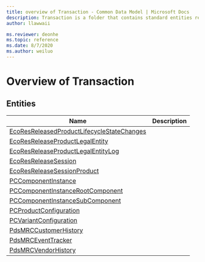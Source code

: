 ```yaml
---
title: overview of Transaction - Common Data Model | Microsoft Docs
description: Transaction is a folder that contains standard entities related to the Common Data Model.
author: llawwaii

ms.reviewer: deonhe
ms.topic: reference
ms.date: 8/7/2020
ms.author: weiluo
---
```


# Overview of Transaction


## Entities

|Name|Description|
|---|---|
|[EcoResReleasedProductLifecycleStateChanges](EcoResReleasedProductLifecycleStateChanges.md)||
|[EcoResReleaseProductLegalEntity](EcoResReleaseProductLegalEntity.md)||
|[EcoResReleaseProductLegalEntityLog](EcoResReleaseProductLegalEntityLog.md)||
|[EcoResReleaseSession](EcoResReleaseSession.md)||
|[EcoResReleaseSessionProduct](EcoResReleaseSessionProduct.md)||
|[PCComponentInstance](PCComponentInstance.md)||
|[PCComponentInstanceRootComponent](PCComponentInstanceRootComponent.md)||
|[PCComponentInstanceSubComponent](PCComponentInstanceSubComponent.md)||
|[PCProductConfiguration](PCProductConfiguration.md)||
|[PCVariantConfiguration](PCVariantConfiguration.md)||
|[PdsMRCCustomerHistory](PdsMRCCustomerHistory.md)||
|[PdsMRCEventTracker](PdsMRCEventTracker.md)||
|[PdsMRCVendorHistory](PdsMRCVendorHistory.md)||

